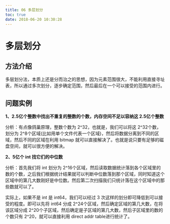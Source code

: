 ```yaml
---
title: 06 多层划分
toc: true
date: 2018-06-20 10:30:28
---
```

# 多层划分

## 方法介绍

多层划分法，本质上还是分而治之的思想，因为元素范围很大，不能利用直接寻址表，所以通过多次划分，逐步确定范围，然后最后在一个可以接受的范围内进行。


## 问题实例

**1、2.5亿个整数中找出不重复的整数的个数，内存空间不足以容纳这 2.5亿个整数**

分析：有点像鸽巢原理，整数个数为 2^32，也就是，我们可以将这 2^32个数，划分为 2^8个区域(比如用单个文件代表一个区域)，然后将数据分离到不同的区域，然后不同的区域在利用 bitmap 就可以直接解决了。也就是说只要有足够的磁盘空间，就可以很方便的解决。

**2、5亿个 int 找它们的中位数**

分析：首先我们将 int 划分为 2^16个区域，然后读取数据统计落到各个区域里的数的个数，之后我们根据统计结果就可以判断中位数落到那个区域，同时知道这个区域中的第几大数刚好是中位数。然后第二次扫描我们只统计落在这个区域中的那些数就可以了。
   
实际上，如果不是 int 是 int64，我们可以经过 3 次这样的划分即可降低到可以接受的程度。即可以先将 int64 分成 2^24个区域，然后确定区域的第几大数，在将该区域分成 2^20个子区域，然后确定是子区域的第几大数，然后子区域里的数的个数只有 2^20，就可以直接利用 direct addr table进行统计了。
